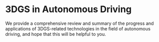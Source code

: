 # 3DGS in Autonomous Driving
We provide a comprehensive review and summary of the progress and applications of 3DGS-related technologies in the field of autonomous driving, and hope that this will be helpful to you.
